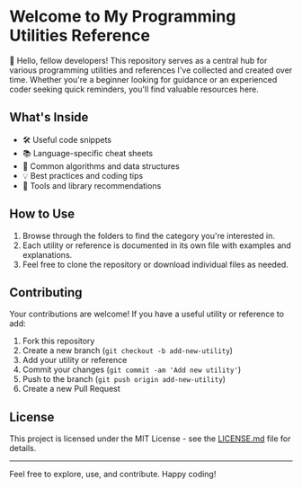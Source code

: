 # Welcome to My Programming Utilities Reference

👋 Hello, fellow developers! This repository serves as a central hub for various programming utilities and references I've collected and created over time. Whether you're a beginner looking for guidance or an experienced coder seeking quick reminders, you'll find valuable resources here.

## What's Inside

- 🛠️ Useful code snippets
- 📚 Language-specific cheat sheets
- 🧰 Common algorithms and data structures
- 💡 Best practices and coding tips
- 🔧 Tools and library recommendations

## How to Use

1. Browse through the folders to find the category you're interested in.
2. Each utility or reference is documented in its own file with examples and explanations.
3. Feel free to clone the repository or download individual files as needed.

## Contributing

Your contributions are welcome! If you have a useful utility or reference to add:

1. Fork this repository
2. Create a new branch (`git checkout -b add-new-utility`)
3. Add your utility or reference
4. Commit your changes (`git commit -am 'Add new utility'`)
5. Push to the branch (`git push origin add-new-utility`)
6. Create a new Pull Request

## License

This project is licensed under the MIT License - see the [LICENSE.md](LICENSE.md) file for details.

---

Feel free to explore, use, and contribute. Happy coding!

